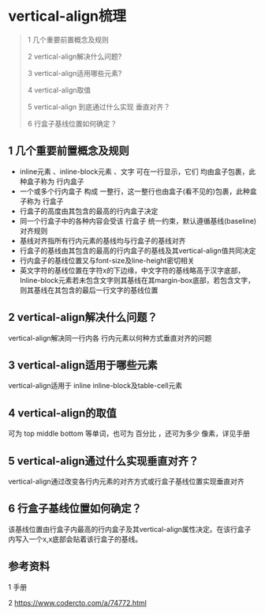 # vertical-align梳理

> 1 几个重要前置概念及规则
>
> 2 vertical-align解决什么问题?
>
> 3 vertical-align适用哪些元素?
>
> 4 vertical-align取值
>
> 5 vertical-align 到底通过什么实现 垂直对齐？
>
> 6 行盒子基线位置如何确定？

## 1 几个重要前置概念及规则

- inline元素 、inline-block元素 、文字 可在一行显示，它们 均由盒子包裹，此种盒子称为 行内盒子
- 一个或多个行内盒子 构成 一整行，这一整行也由盒子(看不见的)包裹，此种盒子称为 行盒子
- 行盒子的高度由其包含的最高的行内盒子决定
- 同一个行盒子中的各种内容会受该  行盒子 统一约束，默认遵循基线(baseline)对齐规则
- 基线对齐指所有行内元素的基线均与行盒子的基线对齐
- 行盒子的基线由其包含的最高的行内盒子的基线及其vertical-align值共同决定
- 行内盒子的基线位置又与font-size及line-height密切相关
- 英文字符的基线位置在字符x的下边缘，中文字符的基线略高于汉字底部，Inline-block元素若未包含文字则其基线在其margin-box底部，若包含文字，则其基线在其包含的最后一行文字的基线位置

## 2 vertical-align解决什么问题？

vertical-align解决同一行内各 行内元素以何种方式垂直对齐的问题

##  3 vertical-align适用于哪些元素

vertical-align适用于 inline  inline-block及table-cell元素

## 4 vertical-align的取值

可为 top middle bottom 等单词，也可为 百分比 ，还可为多少 像素，详见手册

## 5 vertical-align通过什么实现垂直对齐？

vertical-align通过改变各行内元素的对齐方式或行盒子基线位置实现垂直对齐

## 6 行盒子基线位置如何确定？

该基线位置由行盒子内最高的行内盒子及其vertical-align属性决定。在该行盒子内写入一个x,x底部会贴着该行盒子的基线。

## 参考资料

1 手册

2  https://www.codercto.com/a/74772.html 





